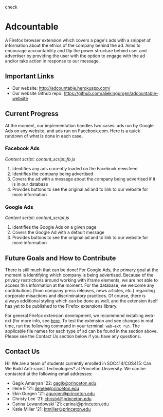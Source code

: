 check
# Adcountable
A Firefox browser extension which covers a page's ads with a snippet of information about the ethics of the company behind the ad. Aims to encourage accountability and flip the power structure behind user and advertiser by providing the user with the option to engage with the ad and/or take action in response to our message.

## Important Links
* Our website: http://adcountable.herokuapp.com/
* Our website Github repo: https://github.com/aliekingurgen/adcountable-website

## Current Progress
At the moment, our implementation handles two cases: ads run by Google Ads on any website, and ads run on Facebook.com. Here is a quick rundown of what is done in each case.

### Facebook Ads
*Content script: content_script_fb.js*
1. Identifies any ads currently loaded on the Facebook newsfeed
2. Identifies the company being advertised
3. Covers the ad with a message about the company being advertised if it is in our database
4. Provides buttons to see the original ad and to link to our website for more information

### Google Ads
*Content script: content_script.js*
1. Identifies the Google Ads on a given page
2. Covers the Google Ad with a default message
3. Provides buttons to see the original ad and to link to our website for more information

## Future Goals and How to Contribute
There is still much that can be done! For Google Ads, the primary goal at the moment is identifying which company is being advertised. Because of the privacy restrictions around working with iframe elements, we are not able to access this information at the moment. For the database, we welcome any contributions (from company press releases, news articles, etc.) regarding corporate misactions and discriminatory practices. Of course, there is always additional styling which can be done as well, and the extension itself has yet to be published to the Firefox extensions library.

For general Firefox extension development, we recommend installing web-ext (for more info, see [here](https://extensionworkshop.com/documentation/develop/getting-started-with-web-ext/). To test the extension and see changes in real time, run the following command in your terminal: ```web-ext run```. The applicable file names for each type of ad can be found in the section above. Please see the Contact Us section below if you have any questions.

## Contact Us
Hi! We are a team of students currently enrolled in SOC414/COS415: Can We Build Anti-racist Technologies? at Princeton University. We can be contacted at the following email addresses:
* Gagik Amaryan '22: gagik@princeton.edu
* Ilene E '21: ilenee@princeton.edu
* Ekin Gurgen '21: agurgen@princeton.edu
* Christy Lee '21: christyl@princeton.edu
* Carina Lewandowski '21: carinal@princeton.edu
* Katie Miller '21: ktmiller@princeton.edu
